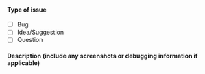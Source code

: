 #### Type of issue

* [ ] Bug
* [ ] Idea/Suggestion
* [ ] Question

#### Description (include any screenshots or debugging information if applicable)
